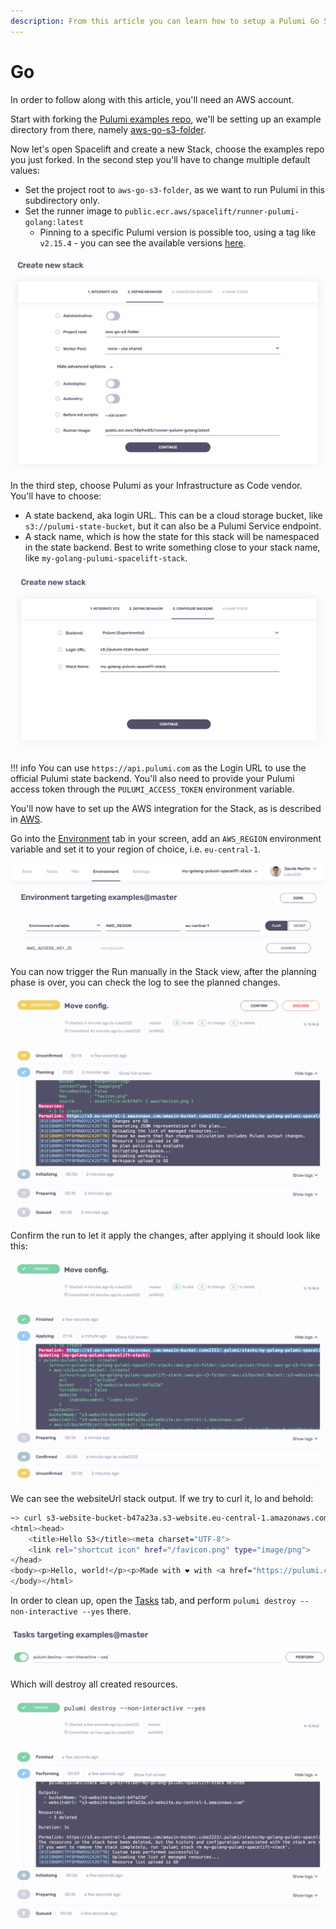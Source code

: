 ```yaml
---
description: From this article you can learn how to setup a Pulumi Go Stack in Spacelift
---
```


# Go

In order to follow along with this article, you'll need an AWS account.

Start with forking the [Pulumi examples repo](https://github.com/pulumi/examples), we'll be setting up an example directory from there, namely [aws-go-s3-folder](https://github.com/pulumi/examples/tree/master/aws-go-s3-folder).

Now let's open Spacelift and create a new Stack, choose the examples repo you just forked. In the second step you'll have to change multiple default values:

* Set the project root to `aws-go-s3-folder`, as we want to run Pulumi in this subdirectory only.
* Set the runner image to `public.ecr.aws/spacelift/runner-pulumi-golang:latest`
  * Pinning to a specific Pulumi version is possible too, using a tag like `v2.15.4` - you can see the available versions [here](https://gallery.ecr.aws/spacelift/runner-pulumi-golang).

![Define behavior.](<../../../assets/screenshots/image (42).png>)

In the third step, choose Pulumi as your Infrastructure as Code vendor. You'll have to choose:

* A state backend, aka login URL. This can be a cloud storage bucket, like `s3://pulumi-state-bucket`, but it can also be a Pulumi Service endpoint.
* A stack name, which is how the state for this stack will be namespaced in the state backend. Best to write something close to your stack name, like `my-golang-pulumi-spacelift-stack`.

![Configure backend.](<../../../assets/screenshots/image (37).png>)

!!! info
    You can use `https://api.pulumi.com` as the Login URL to use the official Pulumi state backend. You'll also need to provide your Pulumi access token through the `PULUMI_ACCESS_TOKEN` environment variable.

You'll now have to set up the AWS integration for the Stack, as is described in [AWS](../../../integrations/cloud-providers/aws.md#setting-up-aws-integration).

Go into the [Environment](../../../concepts/configuration/environment.md) tab in your screen, add an `AWS_REGION` environment variable and set it to your region of choice, i.e. `eu-central-1`.

![Configure environment.](<../../../assets/screenshots/image (23).png>)

You can now trigger the Run manually in the Stack view, after the planning phase is over, you can check the log to see the planned changes.

![Pending confirmation.](<../../../assets/screenshots/image (8).png>)

Confirm the run to let it apply the changes, after applying it should look like this:

![Applied](<../../../assets/screenshots/image (9).png>)

We can see the websiteUrl stack output. If we try to curl it, lo and behold:

```bash
~> curl s3-website-bucket-b47a23a.s3-website.eu-central-1.amazonaws.com
<html><head>
    <title>Hello S3</title><meta charset="UTF-8">
    <link rel="shortcut icon" href="/favicon.png" type="image/png">
</head>
<body><p>Hello, world!</p><p>Made with ❤️ with <a href="https://pulumi.com">Pulumi</a></p>
</body></html>
```

In order to clean up, open the [Tasks](../../../concepts/run/task.md) tab, and perform `pulumi destroy --non-interactive --yes` there.

![Performing cleanup task.](<../../../assets/screenshots/image (5).png>)

Which will destroy all created resources.

![Destruction complete.](<../../../assets/screenshots/image (11).png>)
